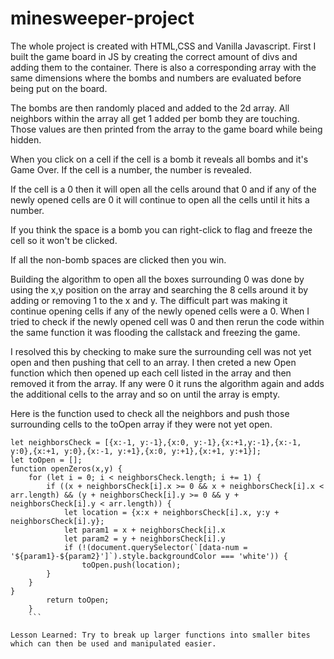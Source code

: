 # minesweeper-project

The whole project is created with HTML,CSS and Vanilla Javascript. First I built the game board in JS by creating the correct amount of divs and adding them to the container. There is also a corresponding array with the same dimensions where the bombs and numbers are evaluated before being put on the board.

The bombs are then randomly placed and added to the 2d array. All neighbors within the array all get 1 added per bomb they are touching. Those values are then printed from the array to the game board while being hidden.

When you click on a cell if the cell is a bomb it reveals all bombs and it's Game Over. If the cell is a number, the number is revealed.

If the cell is a 0 then it will open all the cells around that 0 and if any of the newly opened cells are 0 it will continue to open all the cells until it hits a number.

If you think the space is a bomb you can right-click to flag and freeze the cell so it won't be clicked. 

If all the non-bomb spaces are clicked then you win.

Building the algorithm to open all the boxes surrounding 0 was done by using the x,y position on the array and searching the 8 cells around it by adding or removing 1 to the x and y. The difficult part was making it continue opening cells if any of the newly opened cells were a 0. When I tried to check if the newly opened cell was 0 and then rerun the code within the same function it was flooding the callstack and freezing the game. 

I resolved this by checking to make sure the surrounding cell was not yet open and then pushing that cell to an array. I then creted a new Open function which then opened up each cell listed in the array and then removed it from the array. If any were 0 it runs the algorithm again and adds the additional cells to the array and so on until the array is empty.

Here is the function used to check all the neighbors and push those surrounding cells to the toOpen array if they were not yet open.

```
let neighborsCheck = [{x:-1, y:-1},{x:0, y:-1},{x:+1,y:-1},{x:-1, y:0},{x:+1, y:0},{x:-1, y:+1},{x:0, y:+1},{x:+1, y:+1}];
let toOpen = [];
function openZeros(x,y) {
    for (let i = 0; i < neighborsCheck.length; i += 1) {
        if ((x + neighborsCheck[i].x >= 0 && x + neighborsCheck[i].x < arr.length) && (y + neighborsCheck[i].y >= 0 && y + neighborsCheck[i].y < arr.length)) {
            let location = {x:x + neighborsCheck[i].x, y:y + neighborsCheck[i].y};
            let param1 = x + neighborsCheck[i].x
            let param2 = y + neighborsCheck[i].y
            if (!(document.querySelector(`[data-num = '${param1}-${param2}']`).style.backgroundColor === 'white')) {
                toOpen.push(location);
        }
    }
}
        return toOpen;
    }
    ```

Lesson Learned: Try to break up larger functions into smaller bites which can then be used and manipulated easier.
